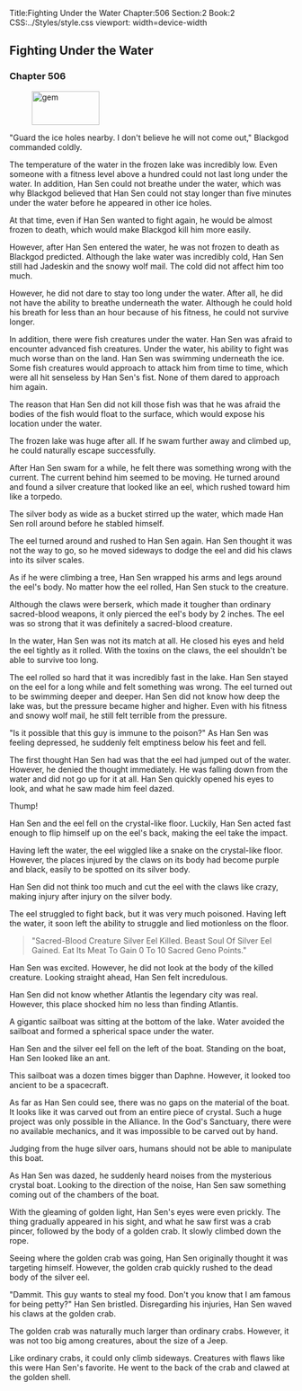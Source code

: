 Title:Fighting Under the Water 
Chapter:506 
Section:2 
Book:2 
CSS:../Styles/style.css 
viewport: width=device-width
  
## Fighting Under the Water
### Chapter 506
  
<figure>
	<img src="../Images/gem.gif" alt="gem" id="gem" width="120" height="60" />
</figure>
  

  
"Guard the ice holes nearby. I don't believe he will not come out," Blackgod commanded coldly.

The temperature of the water in the frozen lake was incredibly low. Even someone with a fitness level above a hundred could not last long under the water. In addition, Han Sen could not breathe under the water, which was why Blackgod believed that Han Sen could not stay longer than five minutes under the water before he appeared in other ice holes.

At that time, even if Han Sen wanted to fight again, he would be almost frozen to death, which would make Blackgod kill him more easily.

However, after Han Sen entered the water, he was not frozen to death as Blackgod predicted. Although the lake water was incredibly cold, Han Sen still had Jadeskin and the snowy wolf mail. The cold did not affect him too much.

However, he did not dare to stay too long under the water. After all, he did not have the ability to breathe underneath the water. Although he could hold his breath for less than an hour because of his fitness, he could not survive longer.

In addition, there were fish creatures under the water. Han Sen was afraid to encounter advanced fish creatures. Under the water, his ability to fight was much worse than on the land. Han Sen was swimming underneath the ice. Some fish creatures would approach to attack him from time to time, which were all hit senseless by Han Sen's fist. None of them dared to approach him again.

The reason that Han Sen did not kill those fish was that he was afraid the bodies of the fish would float to the surface, which would expose his location under the water.

The frozen lake was huge after all. If he swam further away and climbed up, he could naturally escape successfully.

After Han Sen swam for a while, he felt there was something wrong with the current. The current behind him seemed to be moving. He turned around and found a silver creature that looked like an eel, which rushed toward him like a torpedo.

The silver body as wide as a bucket stirred up the water, which made Han Sen roll around before he stabled himself.

The eel turned around and rushed to Han Sen again. Han Sen thought it was not the way to go, so he moved sideways to dodge the eel and did his claws into its silver scales.

As if he were climbing a tree, Han Sen wrapped his arms and legs around the eel's body. No matter how the eel rolled, Han Sen stuck to the creature.

Although the claws were berserk, which made it tougher than ordinary sacred-blood weapons, it only pierced the eel's body by 2 inches. The eel was so strong that it was definitely a sacred-blood creature.

In the water, Han Sen was not its match at all. He closed his eyes and held the eel tightly as it rolled. With the toxins on the claws, the eel shouldn't be able to survive too long.

The eel rolled so hard that it was incredibly fast in the lake. Han Sen stayed on the eel for a long while and felt something was wrong. The eel turned out to be swimming deeper and deeper. Han Sen did not know how deep the lake was, but the pressure became higher and higher. Even with his fitness and snowy wolf mail, he still felt terrible from the pressure.

"Is it possible that this guy is immune to the poison?" As Han Sen was feeling depressed, he suddenly felt emptiness below his feet and fell.

The first thought Han Sen had was that the eel had jumped out of the water. However, he denied the thought immediately. He was falling down from the water and did not go up for it at all. Han Sen quickly opened his eyes to look, and what he saw made him feel dazed.

Thump!

Han Sen and the eel fell on the crystal-like floor. Luckily, Han Sen acted fast enough to flip himself up on the eel's back, making the eel take the impact.

Having left the water, the eel wiggled like a snake on the crystal-like floor. However, the places injured by the claws on its body had become purple and black, easily to be spotted on its silver body.

Han Sen did not think too much and cut the eel with the claws like crazy, making injury after injury on the silver body.

The eel struggled to fight back, but it was very much poisoned. Having left the water, it soon left the ability to struggle and lied motionless on the floor.

> "Sacred-Blood Creature Silver Eel Killed. Beast Soul Of Silver Eel Gained. Eat Its Meat To Gain 0 To 10 Sacred Geno Points."

Han Sen was excited. However, he did not look at the body of the killed creature. Looking straight ahead, Han Sen felt incredulous.

Han Sen did not know whether Atlantis the legendary city was real. However, this place shocked him no less than finding Atlantis.

A gigantic sailboat was sitting at the bottom of the lake. Water avoided the sailboat and formed a spherical space under the water.

Han Sen and the silver eel fell on the left of the boat. Standing on the boat, Han Sen looked like an ant.

This sailboat was a dozen times bigger than Daphne. However, it looked too ancient to be a spacecraft.

As far as Han Sen could see, there was no gaps on the material of the boat. It looks like it was carved out from an entire piece of crystal. Such a huge project was only possible in the Alliance. In the God's Sanctuary, there were no available mechanics, and it was impossible to be carved out by hand.

Judging from the huge silver oars, humans should not be able to manipulate this boat.

As Han Sen was dazed, he suddenly heard noises from the mysterious crystal boat. Looking to the direction of the noise, Han Sen saw something coming out of the chambers of the boat.

With the gleaming of golden light, Han Sen's eyes were even prickly. The thing gradually appeared in his sight, and what he saw first was a crab pincer, followed by the body of a golden crab. It slowly climbed down the rope.

Seeing where the golden crab was going, Han Sen originally thought it was targeting himself. However, the golden crab quickly rushed to the dead body of the silver eel.

"Dammit. This guy wants to steal my food. Don't you know that I am famous for being petty?" Han Sen bristled. Disregarding his injuries, Han Sen waved his claws at the golden crab.

The golden crab was naturally much larger than ordinary crabs. However, it was not too big among creatures, about the size of a Jeep.

Like ordinary crabs, it could only climb sideways. Creatures with flaws like this were Han Sen's favorite. He went to the back of the crab and clawed at the golden shell.